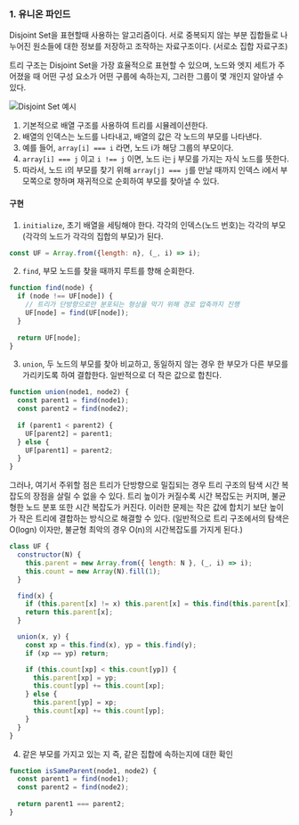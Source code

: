 ### 1. 유니온 파인드

Disjoint Set을 표현할때 사용하는 알고리즘이다. 서로 중복되지 않는 부분 집합들로 나누어진 원소들에 대한
정보를 저장하고 조작하는 자료구조이다. (서로소 집합 자료구조)

트리 구조는 Disjoint Set을 가장 효율적으로 표현할 수 있으며, 노드와 엣지 세트가 주어졌을 때 어떤 구성 요소가
어떤 구룹에 속하는지, 그러한 그룹이 몇 개인지 알아낼 수 있다.

![Disjoint Set 예시](https://user-images.githubusercontent.com/61806500/137947892-3183cbb4-e76f-4949-8efc-1a9a6e6e5430.png)

1. 기본적으로 배열 구조를 사용하여 트리를 시뮬레이션한다.
2. 배열의 인덱스는 노드를 나타내고, 배열의 값은 각 노드의 부모를 나타낸다.
3. 예를 들어, `array[i] === i` 라면, 노드 i가 해당 그룹의 부모이다.
4. `array[i] === j` 이고 `i !== j` 이면, 노드 i는 j 부모를 가지는 자식 노드를 뜻한다.
5. 따라서, 노드 i의 부모를 찾기 위해 `array[j] === j`를 만날 때까지 인덱스 i에서 부모쪽으로 향하며
재귀적으로 순회하여 부모를 찾아낼 수 있다.

#### 구현

1. `initialize`, 초기 배열을 세팅해야 한다. 각각의 인덱스(노드 번호)는 각각의 부모(각각의 노드가 각각의 집합의 부모)가 된다.

```js
const UF = Array.from({length: n}, (_, i) => i);
```

2. `find`, 부모 노드를 찾을 때까지 루트를 향해 순회한다.

```js
function find(node) {
  if (node !== UF[node]) {
    // 트리가 단방향으로만 분포되는 형상을 막기 위해 경로 압축까지 진행
    UF[node] = find(UF[node]);
  }
  
  return UF[node]; 
}
```

3. `union`, 두 노드의 부모를 찾아 비교하고, 동일하지 않는 경우 한 부모가 다른 부모를 가리키도록 하여 결합한다.
일반적으로 더 작은 값으로 합친다.

```js
function union(node1, node2) {
  const parent1 = find(node1);
  const parent2 = find(node2);
  
  if (parent1 < parent2) {
    UF[parent2] = parent1;
  } else {
    UF[parent1] = parent2;
  }
}
```

그러나, 여기서 주위할 점은 트리가 단방향으로 밀집되는 경우 트리 구조의 탐색 시간 복잡도의 장점을 살릴 수 없을 수 있다.
트리 높이가 커질수록 시간 복잡도는 커지며, 불균형한 노드 분포 또한 시간 복잡도가 커진다. 이러한 문제는 작은 값에 합치기
보단 높이가 작은 트리에 결합하는 방식으로 해결할 수 있다.
(일반적으로 트리 구조에서의 탐색은 O(logn) 이자만, 불균형 최악의 경우 O(n)의 시간복잡도를 가지게 된다.)

```js
class UF {
  constructor(N) {
    this.parent = new Array.from({ length: N }, (_, i) => i);
    this.count = new Array(N).fill(1);
  }

  find(x) {
    if (this.parent[x] != x) this.parent[x] = this.find(this.parent[x]);
    return this.parent[x];
  }

  union(x, y) {
    const xp = this.find(x), yp = this.find(y);
    if (xp == yp) return;

    if (this.count[xp] < this.count[yp]) {
      this.parent[xp] = yp;
      this.count[yp] += this.count[xp];
    } else {
      this.parent[yp] = xp;
      this.count[xp] += this.count[yp];
    }
  }
}
```

4. 같은 부모를 가지고 있는 지 즉, 같은 집합에 속하는지에 대한 확인

```js
function isSameParent(node1, node2) {
  const parent1 = find(node1);
  const parent2 = find(node2);
  
  return parent1 === parent2;
}
```











